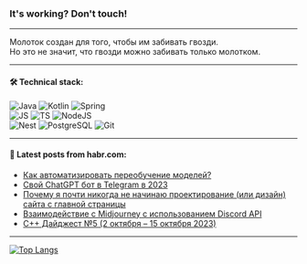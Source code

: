 ### It's working? Don't touch!

---
Молоток создан для того, чтобы им забивать гвозди. <br>
Но это не значит, что гвозди можно забивать только молотком.

---

#### 🛠️ Technical stack:

![Java](https://img.shields.io/badge/Java-informational?logo=Oracle&style=flat&logoColor=white&color=FF4500)
![Kotlin](https://img.shields.io/badge/Kotlin-informational?logo=Kotlin&style=flat&logoColor=white&color=774D97)
![Spring](https://img.shields.io/badge/SpringBoot-informational?logo=SpringBoot&style=flat&logoColor=white&color=6DB33F) <br>
![JS](https://img.shields.io/badge/JS-informational?logo=javaScript&style=flat&logoColor=black&color=F7Df1E)
![TS](https://img.shields.io/badge/TypeScript-informational?logo=typeScript&style=flat&logoColor=black&color=0667A8)
![NodeJS](https://img.shields.io/badge/NodeJS-informational?logo=node.js&style=flat&logoColor=white&color=70A760) <br>
![Nest](https://img.shields.io/badge/NestJS-informational?logo=NestJS&style=flat&logoColor=white&color=E0234E)
![PostgreSQL](https://img.shields.io/badge/PostgreSQL-informational?logo=PostgreSQL&style=flat&logoColor=white&color=DAA520)
![Git](https://img.shields.io/badge/Git-informational?logo=git&style=flat&logoColor=white&color=778899)

___

#### 💬 Latest posts from habr.com:

<!-- BLOG-POST-LIST:START -->
- [Как автоматизировать переобучение моделей?](https://habr.com/ru/companies/gazprombank/articles/766736/?utm_source=habrahabr&utm_medium=rss&utm_campaign=766736)
- [Свой ChatGPT бот в Telegram в 2023](https://habr.com/ru/articles/767694/?utm_source=habrahabr&utm_medium=rss&utm_campaign=767694)
- [Почему я почти никогда не начинаю проектирование &lpar;или дизайн&rpar; сайта с главной страницы](https://habr.com/ru/articles/767890/?utm_source=habrahabr&utm_medium=rss&utm_campaign=767890)
- [Взаимодействие с Midjourney с использованием Discord API](https://habr.com/ru/articles/767878/?utm_source=habrahabr&utm_medium=rss&utm_campaign=767878)
- [C++ Дайджест №5 &lpar;2 октября – 15 октября 2023&rpar;](https://habr.com/ru/articles/767818/?utm_source=habrahabr&utm_medium=rss&utm_campaign=767818)
<!-- BLOG-POST-LIST:END -->

---
[![Top Langs](https://github-readme-stats-git-master-advtsetting-gmailcom.vercel.app/api/top-langs/?username=zloylis&langs_count=10&hide_title=false&title_color=e6edf3&size_weight=0.5&count_weight=0.5&layout=compact&hide_border=true&theme=dracula)](https://github.com/zloylis)

<!-- ![GitHub stats](https://github-readme-stats-git-master-advtsetting-gmailcom.vercel.app/api?username=zloylis&show_icons=true&hide_border=true&theme=dracula&hide_title=true&include_all_commits=true&count_private=true&hide=contribs&hide_rank=true) -->
